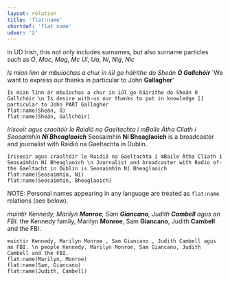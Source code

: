 ```yaml
---
layout: relation
title: 'flat:name'
shortdef: 'flat name'
udver: '2'
---
```



In UD Irish, this not only includes surnames, but also surname particles such as _Ó_, _Mac_, _Mag_, _Mc_ _Uí_, _Ua_, _Ní_, _Nig_, _Nic_

_Is mian linn ár mbuíochas a chur in iúl go háirithe do Sheán <b>Ó Gallchóir</b>_ `We want to express our thanks in particular to John <b>Gallagher</b>'

~~~ sdparse
Is mian linn ár mbuíochas a chur in iúl go háirithe do Sheán Ó Gallchóir \n Is desire with-us our thanks to put in knowledge [] particular to John PART Gallagher
flat:name(Sheán, Ó)
flat:name(Sheán, Gallchóir)
~~~ 

_Iriseoir agus craoltóir le Raidió na Gaeltachta i mBaile Átha Cliath í Seosaimhín <b>Ní Bheaglaoich</b>_ Seosaimhín <b>Ní Bheaglaoich</b> is a broadcaster and journalist with Raidió na Gaeltachta in Dublin. 

~~~ sdparse
Iriseoir agus craoltóir le Raidió na Gaeltachta i mBaile Átha Cliath í Seosaimhín Ní Bheaglaoich \n Journalist and broadcaster with Radio of-the Gaeltacht in Dublin is Seosaimhín Ní Bheaglaoich
flat:name(Seosaimhín, Ní)
flat:name(Seosaimhín, Bheaglaoich)
~~~ 

NOTE: Personal names appearing in any language are treated as `flat:name` relations (see below). 

_muintir Kennedy, Marilyn <b>Monroe</b>, Sam <b>Giancano</b>, Judith <b>Cambell</b> agus an FBI._ the Kennedy family, Marilyn <b>Monroe</b>, Sam <b>Giancano</b>, Judith <b>Cambell</b> and the FBI.

~~~ sdparse
muintir Kennedy, Marilyn Monroe , Sam Giancano , Judith Cambell agus an FBI. \n people Kennedy, Marilyn Monroe, Sam Giancano, Judith Cambell and the FBI.
flat:name(Marilyn, Monroe)
flat:name(Sam, Giancano)
flat:name(Judith, Cambell)
~~~ 
<!-- Interlanguage links updated Pá kvě 14 11:09:06 CEST 2021 -->
